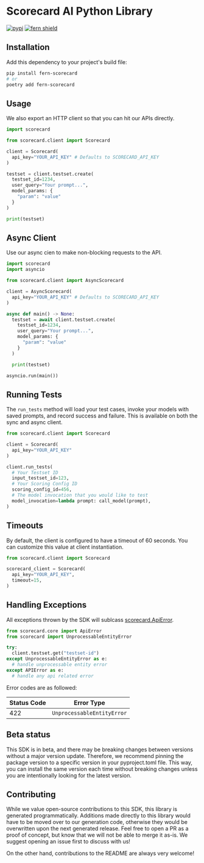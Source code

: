 # Scorecard AI Python Library

[![pypi](https://img.shields.io/pypi/v/scorecard-ai.svg)](https://pypi.python.org/pypi/scorecard-ai)
[![fern shield](https://img.shields.io/badge/%F0%9F%8C%BF-SDK%20generated%20by%20Fern-brightgreen)](https://github.com/fern-api/fern)

## Installation

Add this dependency to your project's build file:

```bash
pip install fern-scorecard
# or
poetry add fern-scorecard
```

## Usage
We also export an HTTP client so that you can hit our APIs 
directly.

```python
import scorecard

from scorecard.client import Scorecard

client = Scorecard(
  api_key="YOUR_API_KEY" # Defaults to SCORECARD_API_KEY
)

testset = client.testset.create(
  testset_id=1234, 
  user_query="Your prompt...", 
  model_params: {
    "param": "value"
  }
)

print(testset)
```

## Async Client
Use our async cien to make non-blocking requests to the API. 

```python
import scorecard
import asyncio

from scorecard.client import AsyncScorecard

client = AsyncScorecard(
  api_key="YOUR_API_KEY" # Defaults to SCORECARD_API_KEY
)

async def main() -> None:
  testset = await client.testset.create(
    testset_id=1234, 
    user_query="Your prompt...", 
    model_params: {
      "param": "value"
    }
  )

  print(testset)

asyncio.run(main())
```

## Running Tests
The `run_tests` method will load your test cases, 
invoke your models with saved prompts, and record success and failure. This is 
available on both the sync and async client.  

```python 
from scorecard.client import Scorecard

client = Scorecard(
  api_key="YOUR_API_KEY"
)

client.run_tests(
  # Your Testset ID 
  input_testset_id=123,
  # Your Scoring Config ID
  scoring_config_id=456,
  # The model invocation that you would like to test
  model_invocation=lambda prompt: call_model(prompt),
)
```

## Timeouts
By default, the client is configured to have a timeout of 60 seconds. You can customize this value at client instantiation. 

```python
from scorecard.client import Scorecard

scorecard_client = Scorecard(
  api_key="YOUR_API_KEY",
  timeout=15,
)
```

## Handling Exceptions
All exceptions thrown by the SDK will sublcass [scorecard.ApiError](./src/scorecard/core/api_error.py). 

```python
from scorecard.core import ApiError
from scorecard import UnprocessableEntityError

try:
  client.testset.get("testset-id")
except UnprocessableEntityError as e: 
  # handle unprocessable entity error
except APIError as e:  
  # handle any api related error
```

Error codes are as followed:

| Status Code | Error Type                 |
| ----------- | -------------------------- |
| 422         | `UnprocessableEntityError` |

## Beta status

This SDK is in beta, and there may be breaking changes between versions without a major version update. Therefore, we recommend pinning the package version to a specific version in your pyproject.toml file. This way, you can install the same version each time without breaking changes unless you are intentionally looking for the latest version.

## Contributing

While we value open-source contributions to this SDK, this library is generated programmatically. Additions made directly to this library would have to be moved over to our generation code, otherwise they would be overwritten upon the next generated release. Feel free to open a PR as a proof of concept, but know that we will not be able to merge it as-is. We suggest opening an issue first to discuss with us!

On the other hand, contributions to the README are always very welcome!
